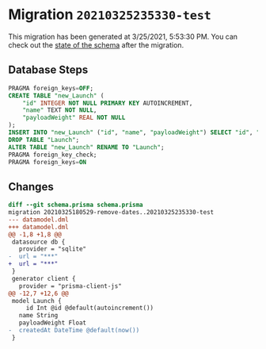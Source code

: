 # Migration `20210325235330-test`

This migration has been generated at 3/25/2021, 5:53:30 PM.
You can check out the [state of the schema](./schema.prisma) after the migration.

## Database Steps

```sql
PRAGMA foreign_keys=OFF;
CREATE TABLE "new_Launch" (
    "id" INTEGER NOT NULL PRIMARY KEY AUTOINCREMENT,
    "name" TEXT NOT NULL,
    "payloadWeight" REAL NOT NULL
);
INSERT INTO "new_Launch" ("id", "name", "payloadWeight") SELECT "id", "name", "payloadWeight" FROM "Launch";
DROP TABLE "Launch";
ALTER TABLE "new_Launch" RENAME TO "Launch";
PRAGMA foreign_key_check;
PRAGMA foreign_keys=ON
```

## Changes

```diff
diff --git schema.prisma schema.prisma
migration 20210325180529-remove-dates..20210325235330-test
--- datamodel.dml
+++ datamodel.dml
@@ -1,8 +1,8 @@
 datasource db {
   provider = "sqlite"
-  url = "***"
+  url = "***"
 }
 generator client {
   provider = "prisma-client-js"
@@ -12,7 +12,6 @@
 model Launch {
     id Int @id @default(autoincrement())
   name String
   payloadWeight Float
-  createdAt DateTime @default(now())
 }
```


